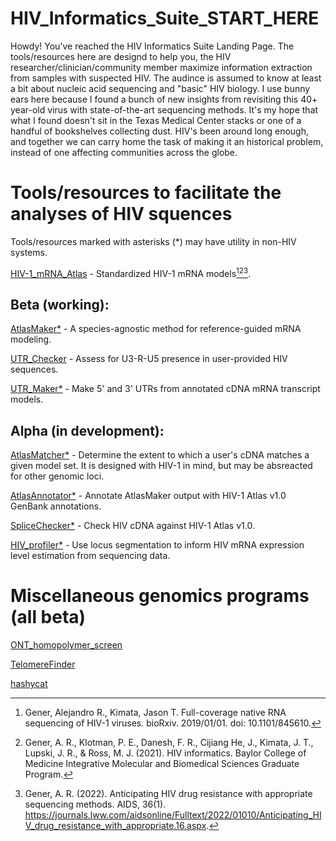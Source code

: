 # HIV_Informatics_Suite_START_HERE
Howdy! You've reached the HIV Informatics Suite Landing Page. The tools/resources here are designd to help you, the HIV researcher/clinician/community member maximize information extraction from samples with suspected HIV. The audince is assumed to know at least a bit about nucleic acid sequencing and "basic" HIV biology. I use bunny ears here because I found a bunch of new insights from revisiting this 40+ year-old virus with state-of-the-art sequencing methods. It's my hope that what I found doesn't sit in the Texas Medical Center stacks or one of a handful of bookshelves collecting dust. HIV's been around long enough, and together we can carry home the task of making it an historical problem, instead of one affecting communities across the globe.

# Tools/resources to facilitate the analyses of HIV squences

Tools/resources marked with asterisks (*) may have utility in non-HIV systems.

[HIV-1_mRNA_Atlas](https://github.com/GenerGener/HIV-1_mRNA_Atlas) - Standardized HIV-1 mRNA models[^1][^2][^3].

## Beta (working): 

[AtlasMaker*](https://github.com/GenerGener/AtlasMaker) - A species-agnostic method for reference-guided mRNA modeling.

[UTR_Checker](https://github.com/GenerGener/UTR_Checker) - Assess for U3-R-U5 presence in user-provided HIV sequences.

[UTR_Maker*](https://github.com/GenerGener/UTR_Maker) - Make 5' and 3' UTRs from annotated cDNA mRNA transcript models.

## Alpha (in development):

[AtlasMatcher*](https://github.com/GenerGener/AtlasMatcher) - Determine the extent to which a user's cDNA matches a given model set. It is designed with HIV-1 in mind, but may be absreacted for other genomic loci.

[AtlasAnnotator*](https://github.com/GenerGener/AtlasAnnotator) - Annotate AtlasMaker output with HIV-1 Atlas v1.0 GenBank annotations.

[SpliceChecker*](https://github.com/GenerGener/SpliceChecker) - Check HIV cDNA against HIV-1 Atlas v1.0.

[HIV_profiler*](https://github.com/GenerGener/HIV_profiler) - Use locus segmentation to inform HIV mRNA expression level estimation from sequencing data.

# Miscellaneous genomics programs (all beta)
[ONT_homopolymer_screen](https://github.com/GenerGener/ONT_homopolymer_screen)

[TelomereFinder](https://github.com/GenerGener/TelomereFinder)

[hashycat](https://github.com/GenerGener/hashycat)

[^1]: Gener, Alejandro R., Kimata, Jason T. Full-coverage native RNA sequencing of HIV-1 viruses. bioRxiv. 2019/01/01. doi: 10.1101/845610.

[^2]: Gener, A. R., Klotman, P. E., Danesh, F. R., Cijiang He, J., Kimata, J. T., Lupski, J. R., & Ross, M. J. (2021). HIV informatics. Baylor College of Medicine Integrative Molecular and Biomedical Sciences Graduate Program.

[^3]: Gener, A. R. (2022). Anticipating HIV drug resistance with appropriate sequencing methods. AIDS, 36(1). https://journals.lww.com/aidsonline/Fulltext/2022/01010/Anticipating_HIV_drug_resistance_with_appropriate.16.aspx.
